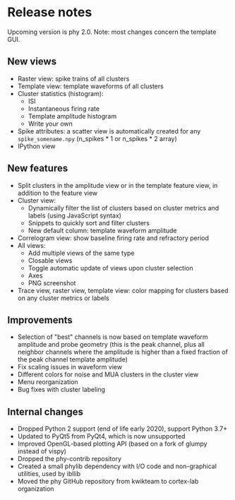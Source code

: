 # Release notes

Upcoming version is phy 2.0. Note: most changes concern the template GUI.

## New views

* Raster view: spike trains of all clusters
* Template view: template waveforms of all clusters
* Cluster statistics (histogram):
    * ISI
    * Instantaneous firing rate
    * Template amplitude histogram
    * Write your own
* Spike attributes: a scatter view is automatically created for any `spike_somename.npy` (n_spikes * 1 or n_spikes * 2 array)
* IPython view

## New features

* Split clusters in the amplitude view or in the template feature view, in addition to the feature view
* Cluster view:
    * Dynamically filter the list of clusters based on cluster metrics and labels (using JavaScript syntax)
    * Snippets to quickly sort and filter clusters
    * New default column: template waveform amplitude
* Correlogram view: show baseline firing rate and refractory period
* All views:
    * Add multiple views of the same type
    * Closable views
    * Toggle automatic update of views upon cluster selection
    * Axes
    * PNG screenshot
* Trace view, raster view, template view: color mapping for clusters based on any cluster metrics or labels


## Improvements

* Selection of "best" channels is now based on template waveform amplitude and probe geometry (this is the peak channel, plus all neighbor channels where the amplitude is higher than a fixed fraction of the peak channel template amplitude)
* Fix scaling issues in waveform view
* Different colors for noise and MUA clusters in the cluster view
* Menu reorganization
* Bug fixes with cluster labeling


## Internal changes

* Dropped Python 2 support (end of life early 2020), support Python 3.7+
* Updated to PyQt5 from PyQt4, which is now unsupported
* Improved OpenGL-based plotting API (based on a fork of glumpy instead of vispy)
* Dropped the phy-contrib repository
* Created a small phylib dependency with I/O code and non-graphical utilities, used by ibllib
* Moved the phy GitHub repository from kwikteam to cortex-lab organization
